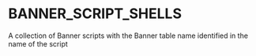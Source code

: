 # BANNER_SCRIPT_SHELLS
A collection of Banner scripts with the Banner table name identified in the name of the script

